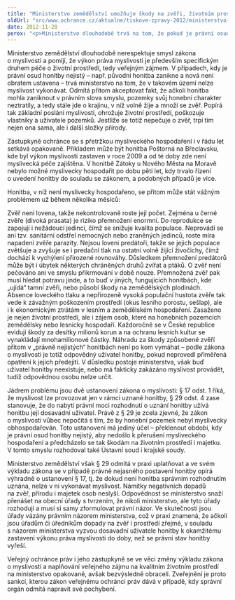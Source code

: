 ```yaml
---
title: "Ministerstvo zemědělství umožňuje škody na zvěři, životním prostředí i majetku osob"
oldUrl: "src/www.ochrance.cz/aktualne/tiskove-zpravy-2012/ministerstvo-zemedelstvi-umoznuje-skody-na-zveri-zivotnim-prostredi-i-majetku-osob"
date: 2012-11-28
perex: "<p>Ministerstvo dlouhodobě trvá na tom, že pokud je právní osud honitby nejistý, nelze v ní myslivost vykonávat, ačkoli materiálně jde stále o krajiny, v níž volně žije a množí se zvěř, která v důsledku přemnožení způsobuje vážné škody na lesních a zemědělských pozemcích. Popíráno je tak základní poslání myslivosti jako specifického druhu péče o životní prostředí.</p>"
---
```


<!-- imported from the old website -->

<p>Ministerstvo zemědělství dlouhodobě nerespektuje smysl zákona o myslivosti a pomíjí, že výkon práva myslivosti je především specifickým druhem péče o životní prostředí, tedy veřejným zájmem. V případech, kdy je právní osud honitby nejistý – např. původní honitba zanikne a nová není obratem ustavena &ndash; trvá ministerstvo na tom, že v takovém území nelze myslivost vykonávat. Odmítá přitom akceptovat fakt, že ačkoli honitba mohla zaniknout v právním slova smyslu, pozemky svůj honební charakter neztratily, a tedy stále jde o krajinu, v níž volně žije a množí se zvěř. Popírá tak základní poslání myslivosti, ohrožuje životní prostředí, poškozuje vlastníky a uživatele pozemků. Jestliže se totiž nepečuje o zvěř, trpí tím nejen ona sama, ale i další složky přírody.</p><p>Zástupkyně ochránce se s přetržkou mysliveckého hospodaření i v řádu let setkává opakovaně. Příkladem může být honitba Poštorná na Břeclavsku, kde byl výkon myslivosti zastaven v roce 2009 a od té doby zde není myslivecká péče zajištěna. V honitbě Zátoky u Nového Města na Moravě nebylo možné myslivecky hospodařit po dobu pěti let, kdy trvalo řízení o uvedení honitby do souladu se zákonem, a podobných případů je více.</p><p>Honitba, v níž není myslivecky hospodařeno, se přitom může stát vážným problémem už během několika měsíců: </p><p>Zvěř není lovena, takže nekontrolovaně roste její počet. Zejména u černé zvěře (divoká prasata) je riziko přemnožení enormní. Do reprodukce se zapojují i nežádoucí jedinci, čímž se snižuje kvalita populace. Neprovádí se ani tzv. sanitární odstřel nemocných nebo zraněných jedinců, roste míra napadení zvěře parazity. Nejsou loveni predátoři, takže se jejich populace zvětšuje a zvyšuje se i predační tlak na ostatní volně žijící živočichy, čímž dochází k vychýlení přirozené rovnováhy. Důsledkem přemnožení predátorů může být i úbytek některých chráněných druhů zvířat a ptáků. O zvěř není pečováno ani ve smyslu přikrmování v době nouze. Přemnožená zvěř pak musí hledat potravu jinde, a to buď v jiných, fungujících honitbách, kde „ujídá“ tamní zvěři, nebo působí škody na zemědělských plodinách. Absence loveckého tlaku a nepřirozeně vysoká populační hustota zvěře tak vede k závažným poškozením prostředí (okus lesního porostu, sešlap), ale i k ekonomickým ztrátám v lesním a zemědělském hospodaření. Zasaženo je nejen životní prostředí, ale i zájem osob, které na honebních pozemcích zemědělsky nebo lesnicky hospodaří. Každoročně se v České republice evidují škody za desítky milionů korun a na ochranu lesních kultur se vynakládají mnohamilionové částky. Náhradu za škody způsobené zvěří přitom v „právně nejistých“ honitbách není po kom vymáhat – podle zákona o myslivosti je totiž odpovědný uživatel honitby, pokud neprovedl přiměřená opatření k jejich předejití. V důsledku postoje ministerstva, však buď uživatel honitby neexistuje, nebo má fakticky zakázáno myslivost provádět, tudíž odpovědnou osobu nelze určit.</p><p>Jádrem problému jsou dvě ustanovení zákona o myslivosti: § 17 odst. 1 říká, že myslivost lze provozovat jen v rámci uznané honitby, § 29 odst. 4 zase stanovuje, že do nabytí právní moci rozhodnutí o uznání honitby užívá honitbu její dosavadní uživatel. Právě z § 29 je zcela zjevné, že zákon o myslivosti vůbec nepočítá s tím, že by honební pozemek nebyl myslivecky obhospodařován. Toto ustanovení má jediný účel – překlenout období, kdy je právní osud honitby nejistý, aby nedošlo k přerušení mysliveckého hospodaření a předcházelo se tak škodám na životním prostředí i majetku. V tomto smyslu rozhodoval také Ústavní soud i krajské soudy. </p><p>Ministerstvo zemědělství však § 29 odmítá v praxi uplatňovat a ve svém výkladu zákona se v případě právně nejasného postavení honitby opírá výhradně o ustanovení § 17, tj. že dokud není honitba správním rozhodnutím uznána, nelze v ní vykonávat myslivost. Námitky negativních dopadů na zvěř, přírodu i majetek osob neslyší. Odpovědnost se ministerstvo snaží přenášet na obecní úřady s tvrzením, že nikoli ministerstvo, ale tyto úřady rozhodují a musí si samy zformulovat právní názor. Ve skutečnosti jsou úřady vázány právním názorem ministerstva, což v praxi znamená, že ačkoli jsou úřadům či úředníkům dopady na zvěř i prostředí zřejmé, v souladu s názorem ministerstva vyzvou dosavadní uživatele honitby k okamžitému zastavení výkonu práva myslivosti do doby, než se právní stav honitby vyřeší.</p><p>Veřejný ochránce práv i jeho zástupkyně se ve věci změny výkladu zákona o myslivosti a naplňování veřejného zájmu na kvalitním životním prostředí na ministerstvo opakovaně, avšak bezvýsledně obraceli. Zveřejnění je proto sankcí, kterou zákon veřejnému ochránci práv dává v případě, kdy správní orgán odmítá napravit své pochybení.</p>
